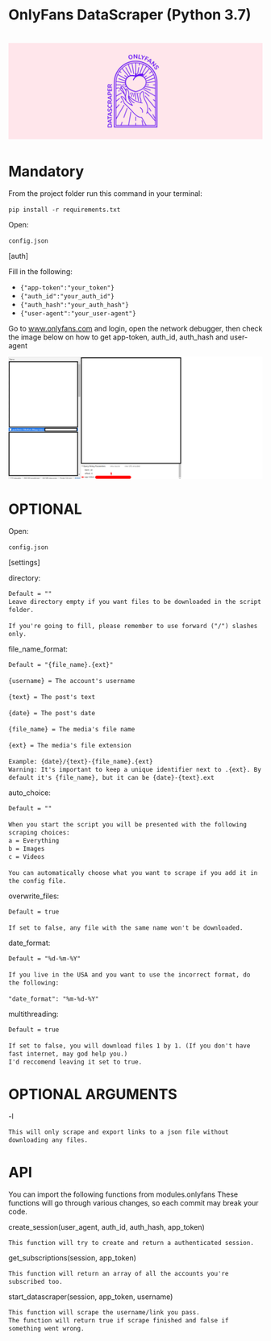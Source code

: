 # OnlyFans DataScraper (Python 3.7)
![app-token](examples/64255399-96a86700-cf21-11e9-8c62-87a483f33701.png)
=============

# Mandatory

From the project folder run this command in your terminal:

`pip install -r requirements.txt`

Open:

`config.json`

[auth]

Fill in the following:

* `{"app-token":"your_token"}`
* `{"auth_id":"your_auth_id"}`
* `{"auth_hash":"your_auth_hash"}`
* `{"user-agent":"your_user-agent"}`


Go to www.onlyfans.com and login, open the network debugger, then check the image below on how to get app-token, auth_id, auth_hash and user-agent

![app-token](examples/1.png)

  
# OPTIONAL

Open:

`config.json`

[settings]

directory:
    
    Default = ""
    Leave directory empty if you want files to be downloaded in the script folder.

    If you're going to fill, please remember to use forward ("/") slashes only.

file_name_format:

    Default = "{file_name}.{ext}"

    {username} = The account's username

    {text} = The post's text

    {date} = The post's date

    {file_name} = The media's file name

    {ext} = The media's file extension

    Example: {date}/{text}-{file_name}.{ext}
    Warning: It's important to keep a unique identifier next to .{ext}. By default it's {file_name}, but it can be {date}-{text}.ext
    
auto_choice:

    Default = ""

    When you start the script you will be presented with the following scraping choices:
    a = Everything
    b = Images
    c = Videos

    You can automatically choose what you want to scrape if you add it in the config file.

overwrite_files:

    Default = true

    If set to false, any file with the same name won't be downloaded.

date_format:

    Default = "%d-%m-%Y"

    If you live in the USA and you want to use the incorrect format, do the following:

    "date_format": "%m-%d-%Y"

multithreading:

    Default = true

    If set to false, you will download files 1 by 1. (If you don't have fast internet, may god help you.)
    I'd reccomend leaving it set to true.



# OPTIONAL ARGUMENTS

-l

    This will only scrape and export links to a json file without downloading any files.

# API

You can import the following functions from modules.onlyfans
These functions will go through various changes, so each commit may break your code.

create_session(user_agent, auth_id, auth_hash, app_token)
    
    This function will try to create and return a authenticated session.
    
get_subscriptions(session, app_token)

    This function will return an array of all the accounts you're subscribed too.


start_datascraper(session, app_token, username)

    This function will scrape the username/link you pass.
    The function will return true if scrape finished and false if something went wrong.
